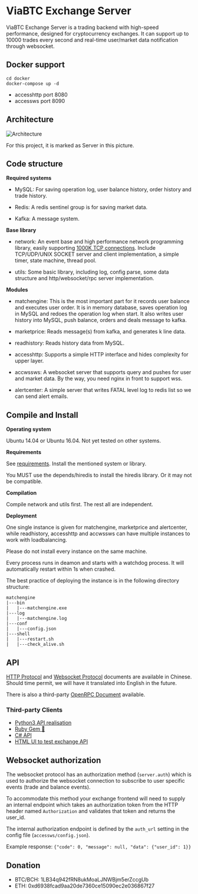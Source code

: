 # ViaBTC Exchange Server

ViaBTC Exchange Server is a trading backend with high-speed performance, designed for cryptocurrency exchanges. It can support up to 10000 trades every second and real-time user/market data notification through websocket.

## Docker support

```shell
cd docker
docker-compose up -d
```
- accesshttp port 8080
- accessws port 8090

## Architecture

![Architecture](https://user-images.githubusercontent.com/1209350/32476113-5ffc622a-c3b0-11e7-9755-924f17bcc167.jpeg)

For this project, it is marked as Server in this picture.

## Code structure

**Required systems**

* MySQL: For saving operation log, user balance history, order history and trade history.

* Redis: A redis sentinel group is for saving market data.

* Kafka: A message system.

**Base library**

* network: An event base and high performance network programming library, easily supporting [1000K TCP connections](http://www.kegel.com/c10k.html). Include TCP/UDP/UNIX SOCKET server and client implementation, a simple timer, state machine, thread pool. 

* utils: Some basic library, including log, config parse, some data structure and http/websocket/rpc server implementation.

**Modules**

* matchengine: This is the most important part for it records user balance and executes user order. It is in memory database, saves operation log in MySQL and redoes the operation log when start. It also writes user history into MySQL, push balance, orders and deals message to kafka.

* marketprice: Reads message(s) from kafka, and generates k line data.

* readhistory: Reads history data from MySQL.

* accesshttp: Supports a simple HTTP interface and hides complexity for upper layer.

* accwssws: A websocket server that supports query and pushes for user and market data. By the way, you need nginx in front to support wss.

* alertcenter: A simple server that writes FATAL level log to redis list so we can send alert emails.

## Compile and Install

**Operating system**

Ubuntu 14.04 or Ubuntu 16.04. Not yet tested on other systems.

**Requirements**

See [requirements](https://github.com/viabtc/viabtc_exchange_server/wiki/requirements). Install the mentioned system or library.

You MUST use the depends/hiredis to install the hiredis library. Or it may not be compatible.

**Compilation**

Compile network and utils first. The rest all are independent.

**Deployment**

One single instance is given for matchengine, marketprice and alertcenter, while readhistory, accesshttp and accwssws can have multiple instances to work with loadbalancing.

Please do not install every instance on the same machine.

Every process runs in deamon and starts with a watchdog process. It will automatically restart within 1s when crashed.

The best practice of deploying the instance is in the following directory structure:

```
matchengine
|---bin
|   |---matchengine.exe
|---log
|   |---matchengine.log
|---conf
|   |---config.json
|---shell
|   |---restart.sh
|   |---check_alive.sh
```

## API

[HTTP Protocol](https://github.com/viabtc/viabtc_exchange_server/wiki/HTTP-Protocol) and [Websocket Protocol](https://github.com/viabtc/viabtc_exchange_server/wiki/WebSocket-Protocol) documents are available in Chinese. Should time permit, we will have it translated into English in the future.

There is also a third-party [OpenRPC Document](https://github.com/ceyonur/viabtc-openrpc) available.

### Third-party Clients

- [Python3 API realisation](https://github.com/testnet-exchange/python-viabtc-api)
- [Ruby Gem 💎](https://github.com/krmbzds/viabtc)
- [C# API](https://github.com/djpnewton/via_jsonrpc)
- [HTML UI to test exchange API](https://github.com/djpnewton/viaxchtest)

## Websocket authorization

The websocket protocol has an authorization method (`server.auth`) which is used to authorize the websocket connection to subscribe to user specific events (trade and balance events).

To accommodate this method your exchange frontend will need to supply an internal endpoint which takes an authorization token from the HTTP header named `Authorization` and validates that token and returns the user_id.

The internal authorization endpoint is defined by the `auth_url` setting in the config file (`accessws/config.json`).

Example response: `{"code": 0, "message": null, "data": {"user_id": 1}}`

## Donation

* BTC/BCH: 1LB34q942fRN8ukMoaLJNWBjm5erZccgUb
* ETH: 0xd6938fcad9aa20de7360ce15090ec2e036867f27

